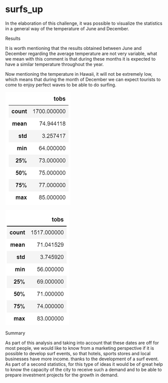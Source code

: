 # surfs_up

In the elaboration of this challenge, it was possible to visualize the statistics in a general way of the temperature of June and December.

Results

It is worth mentioning that the results obtained between June and December regarding the average temperature are not very variable, what we mean with this comment is that during these months it is expected to have a similar temperature throughout the year.

Now mentioning the temperature in Hawaii, it will not be extremely low, which means that during the month of December we can expect tourists to come to enjoy perfect waves to be able to do surfing.

![image](https://github.com/RodrigoCR25/surfs_up/blob/main/june.png)

![image](https://github.com/RodrigoCR25/surfs_up/blob/main/december.png)

Summary 

As part of this analysis and taking into account that these dates are off for most people, we would like to know from a marketing perspective if it is possible to develop surf events, so that hotels, sports stores and local businesses have more income. thanks to the development of a surf event.
As part of a second statistics, for this type of ideas it would be of great help to know the capacity of the city to receive such a demand and to be able to prepare investment projects for the growth in demand.
